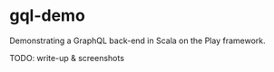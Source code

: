 # gql-demo
Demonstrating a GraphQL back-end in Scala on the Play framework.


TODO: write-up & screenshots
